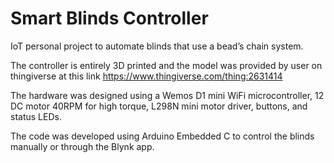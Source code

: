 # Smart Blinds Controller
IoT personal project to automate blinds that use a bead’s chain system. 

The controller is entirely 3D printed and the model was provided by user on thingiverse at this link https://www.thingiverse.com/thing:2631414

The hardware was designed using a Wemos D1 mini WiFi microcontroller, 12 DC motor 40RPM for high torque, L298N mini motor driver, buttons, and status LEDs. 

The code was developed using Arduino Embedded C to control the blinds manually or through the Blynk app.
